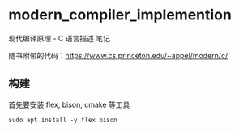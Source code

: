 # modern_compiler_implemention

现代编译原理 - C 语言描述 笔记

随书附带的代码：https://www.cs.princeton.edu/~appel/modern/c/

## 构建

首先要安装 flex, bison, cmake 等工具

```
sudo apt install -y flex bison
```
